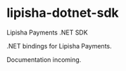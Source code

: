 # lipisha-dotnet-sdk
Lipisha Payments .NET SDK

.NET bindings for Lipisha Payments.

Documentation incoming.
